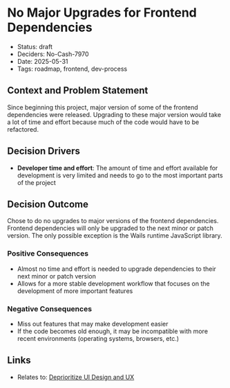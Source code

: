 # No Major Upgrades for Frontend Dependencies

- Status: draft
- Deciders: No-Cash-7970
- Date: 2025-05-31
- Tags: roadmap, frontend, dev-process

## Context and Problem Statement

Since beginning this project, major version of some of the frontend dependencies were released. Upgrading to these major version would take a lot of time and effort because much of the code would have to be refactored.

## Decision Drivers

- **Developer time and effort**: The amount of time and effort available for development is very limited and needs to go to the most important parts of the project

## Decision Outcome

Chose to do no upgrades to major versions of the frontend dependencies. Frontend dependencies will only be upgraded to the next minor or patch version. The only possible exception is the Wails runtime JavaScript library.

### Positive Consequences

- Almost no time and effort is needed to upgrade dependencies to their next minor or patch version
- Allows for a more stable development workflow that focuses on the development of more important features

### Negative Consequences

- Miss out features that may make development easier
- If the code becomes old enough, it may be incompatible with more recent environments (operating systems, browsers, etc.)

## Links

- Relates to: [Deprioritize UI Design and UX](20240602-deprioritize-ui-design-and-ux.md)
